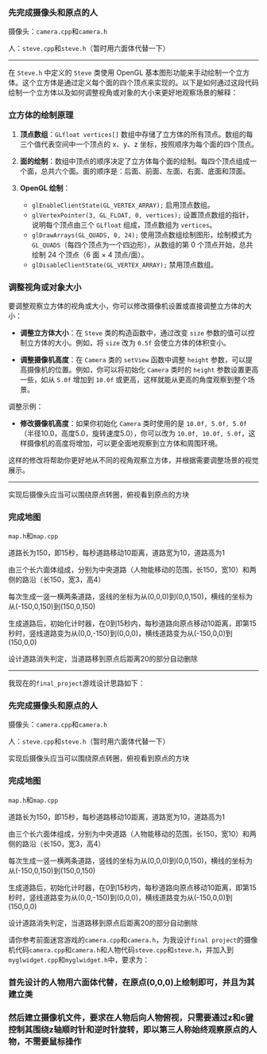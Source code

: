 ### 先完成摄像头和原点的人

摄像头：`camera.cpp`和`camera.h`

人：`steve.cpp`和`steve.h`（暂时用六面体代替一下）


---

在 `Steve.h` 中定义的 `Steve` 类使用 OpenGL 基本图形功能来手动绘制一个立方体。这个立方体是通过定义每个面的四个顶点来实现的。以下是如何通过这段代码绘制一个立方体以及如何调整视角或对象的大小来更好地观察场景的解释：

### 立方体的绘制原理

1. **顶点数组**：`GLfloat vertices[]` 数组中存储了立方体的所有顶点。数组的每三个值代表空间中一个顶点的 x、y、z 坐标，按照顺序为每个面的四个顶点。

2. **面的绘制**：数组中顶点的顺序决定了立方体每个面的绘制。每四个顶点组成一个面，总共六个面。面的顺序是：后面、前面、左面、右面、底面和顶面。

3. **OpenGL 绘制**：
   - `glEnableClientState(GL_VERTEX_ARRAY);` 启用顶点数组。
   - `glVertexPointer(3, GL_FLOAT, 0, vertices);` 设置顶点数组的指针，说明每个顶点由三个 `GLfloat` 组成，顶点数组为 `vertices`。
   - `glDrawArrays(GL_QUADS, 0, 24);` 使用顶点数组绘制图形，绘制模式为 `GL_QUADS`（每四个顶点为一个四边形），从数组的第 0 个顶点开始，总共绘制 24 个顶点（6 面 × 4 顶点/面）。
   - `glDisableClientState(GL_VERTEX_ARRAY);` 禁用顶点数组。

### 调整视角或对象大小

要调整观察立方体的视角或大小，你可以修改摄像机设置或直接调整立方体的大小：

- **调整立方体大小**：在 `Steve` 类的构造函数中，通过改变 `size` 参数的值可以控制立方体的大小。例如，将 `size` 改为 `0.5f` 会使立方体的体积变小。

- **调整摄像机高度**：在 `Camera` 类的 `setView` 函数中调整 `height` 参数，可以提高摄像机的位置。例如，你可以将初始化 `Camera` 类时的 `height` 参数设置更高一些，如从 `5.0f` 增加到 `10.0f` 或更高，这样就能从更高的角度观察到整个场景。

调整示例：
- **修改摄像机高度**：如果你初始化 `Camera` 类时使用的是 `10.0f, 5.0f, 5.0f`（半径10.0，高度5.0，旋转速度5.0），你可以改为 `10.0f, 10.0f, 5.0f`，这样摄像机的高度将增加，可以更全面地观察到立方体和周围环境。

这样的修改将帮助你更好地从不同的视角观察立方体，并根据需要调整场景的视觉展示。


---

实现后摄像头应当可以围绕原点转圈，俯视看到原点的方块

### 完成地图

`map.h`和`map.cpp`

道路长为150，即15秒，每秒道路移动10距离，道路宽为10，道路高为1

由三个长六面体组成，分别为中央道路（人物能移动的范围，长150，宽10）和两侧的路沿（长150，宽3，高4）

每次生成一竖一横两条道路，竖线的坐标为从(0,0,0)到(0,0,150)，横线的坐标为从(-150,0,150)到(150,0,150)

生成道路后，初始化计时器，在0到15秒内，每秒道路向原点移动10距离，即第15秒时，竖线道路变为从(0,0,-150)到(0,0,0)，横线道路变为从(-150,0,0)到(150,0,0)

设计道路消失判定，当道路移到原点后距离20的部分自动删除







---

我现在的`final_project`游戏设计思路如下：
### 先完成摄像头和原点的人

摄像头：`camera.cpp`和`camera.h`

人：`steve.cpp`和`steve.h`（暂时用六面体代替一下）

实现后摄像头应当可以围绕原点转圈，俯视看到原点的方块

### 完成地图

`map.h`和`map.cpp`

道路长为150，即15秒，每秒道路移动10距离，道路宽为10，道路高为1

由三个长六面体组成，分别为中央道路（人物能移动的范围，长150，宽10）和两侧的路沿（长150，宽3，高4）

每次生成一竖一横两条道路，竖线的坐标为从(0,0,0)到(0,0,150)，横线的坐标为从(-150,0,150)到(150,0,150)

生成道路后，初始化计时器，在0到15秒内，每秒道路向原点移动10距离，即第15秒时，竖线道路变为从(0,0,-150)到(0,0,0)，横线道路变为从(-150,0,0)到(150,0,0)

设计道路消失判定，当道路移到原点后距离20的部分自动删除


请你参考前面迷宫游戏的`camera.cpp`和`camera.h`，为我设计`final project`的摄像机代码`camera.cpp`和`camera.h`和人物代码`steve.cpp`和`steve.h`，并加入到`myglwidget.cpp`和`myglwidget.h`中，要求为：
###  首先设计的人物用六面体代替，在原点(0,0,0)上绘制即可，并且为其建立类
### 然后建立摄像机文件，要求在人物后向人物俯视，只需要通过z和c键控制其围绕z轴顺时针和逆时针旋转，即以第三人称始终观察原点的人物，不需要鼠标操作